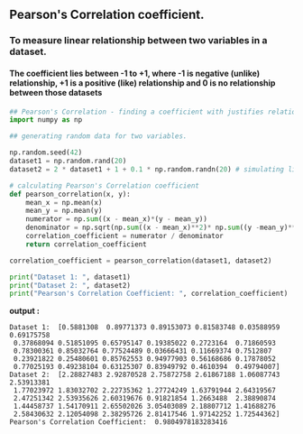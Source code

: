 ## Pearson's Correlation coefficient.

### To measure linear relationship between two variables in a dataset.

#### The coefficient lies between -1 to +1, where -1 is negative (unlike) relationship, +1 is a positive (like) relationship and 0 is no relationship between those datasets

```py
## Pearson's Correlation - finding a coefficient with justifies relationship
import numpy as np

## generating random data for two variables.

np.random.seed(42)
dataset1 = np.random.rand(20)
dataset2 = 2 * dataset1 + 1 + 0.1 * np.random.randn(20) # simulating linear relationship with some noise

# calculating Pearson's Correlation coefficient
def pearson_correlation(x, y):
    mean_x = np.mean(x)
    mean_y = np.mean(y)
    numerator = np.sum((x - mean_x)*(y - mean_y))
    denominator = np.sqrt(np.sum((x - mean_x)**2)* np.sum((y -mean_y)**2))
    correlation_coefficient = numerator / denominator
    return correlation_coefficient

correlation_coefficient = pearson_correlation(dataset1, dataset2)

print("Dataset 1: ", dataset1)
print("Dataset 2: ", dataset2)
print("Pearson's Correlation Coefficient: ", correlation_coefficient)
```

**output :**

```
Dataset 1:  [0.5881308  0.89771373 0.89153073 0.81583748 0.03588959 0.69175758
 0.37868094 0.51851095 0.65795147 0.19385022 0.2723164  0.71860593
 0.78300361 0.85032764 0.77524489 0.03666431 0.11669374 0.7512807
 0.23921822 0.25480601 0.85762553 0.94977903 0.56168686 0.17878052
 0.77025193 0.49238104 0.63125307 0.83949792 0.4610394  0.49794007]
Dataset 2:  [2.28827483 2.92870528 2.75872758 2.61867188 1.06087743 2.53913381
 1.77023972 1.83032702 2.22735362 1.27724249 1.63791944 2.64319567
 2.47251342 2.53935626 2.60319676 0.91821854 1.2663488  2.38890874
 1.44458737 1.54170911 2.65502026 3.05403089 2.18807712 1.41688276
 2.58430632 2.12054098 2.38295726 2.81417546 1.97142252 1.72544362]
Pearson's Correlation Coefficient:  0.9804978183283416
```
